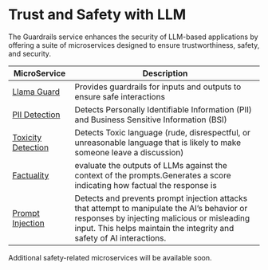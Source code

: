 # Trust and Safety with LLM

The Guardrails service enhances the security of LLM-based applications by offering a suite of microservices designed to ensure trustworthiness, safety, and security.

| MicroService                                         | Description                                                                                                                                                                                                          |
| ---------------------------------------------------- | -------------------------------------------------------------------------------------------------------------------------------------------------------------------------------------------------------------------- |
| [Llama Guard](./llama_guard/langchain/README.md)     | Provides guardrails for inputs and outputs to ensure safe interactions                                                                                                                                               |
| [PII Detection](./pii_detection/README.md)           | Detects Personally Identifiable Information (PII) and Business Sensitive Information (BSI)                                                                                                                           |
| [Toxicity Detection](./toxicity_detection/README.md) | Detects Toxic language (rude, disrespectful, or unreasonable language that is likely to make someone leave a discussion)                                                                                             |
| [Factuality](./factuality/README.md)                 | evaluate the outputs of LLMs against the context of the prompts.Generates a score indicating how factual the response is                                                                                             |
| [Prompt Injection](./prompt_injection/README.md)     | Detects and prevents prompt injection attacks that attempt to manipulate the AI’s behavior or responses by injecting malicious or misleading input. This helps maintain the integrity and safety of AI interactions. |

Additional safety-related microservices will be available soon.
